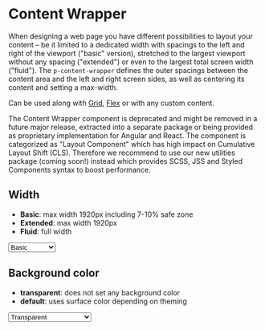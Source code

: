 # Content Wrapper

When designing a web page you have different possibilities to layout your content – be it limited to a dedicated width with spacings to the left and right of the viewport ("basic" version), stretched to the largest viewport without any spacing ("extended") or even to the largest total screen width ("fluid").
The `p-content-wrapper` defines the outer spacings between the content area and the left and right screen sides, as well as centering its content and setting a max-width.

Can be used along with [Grid](components/grid), [Flex](components/flex) or with any custom content.

<p-inline-notification heading="Important note" state="error" persistent="true">
  The Content Wrapper component is deprecated and might be removed in a future major release, extracted into a separate package or being provided as proprietary implementation for Angular and React.
  The component is categorized as "Layout Component" which has high impact on Cumulative Layout Shift (CLS).
  Therefore we recommend to use our new utilities package (coming soon!) instead which provides SCSS, JSS and Styled Components syntax to boost performance.
</p-inline-notification>

<TableOfContents></TableOfContents>

## Width

* **Basic**: max width 1920px including 7-10% safe zone
* **Extended**: max width 1920px
* **Fluid**: full width

<Playground :markup="basic" :config="config">
  <select v-model="width" aria-label="Select width">
    <option disabled>Select width</option>
    <option value="basic">Basic</option>
    <option value="extended">Extended</option>
    <option value="fluid">Fluid</option>
  </select>
</Playground>

## Background color

* **transparent**: does not set any background color
* **default**: uses surface color depending on theming

<Playground :markup="transparent" class="playground-content-wrapper-background-color" :config="config">
  <select v-model="backgroundColor" aria-label="Select background color">
    <option disabled>Select background color</option>
    <option value="transparent">Transparent</option>
    <option value="default">Default</option>    
  </select>
</Playground>

<script lang="ts">
import Vue from 'vue';
import Component from 'vue-class-component';

@Component
export default class Code extends Vue {
  width = 'basic';
  backgroundColor = 'transparent';
  config = { themeable: true };    
  
  get basic(){
    return `<p-content-wrapper width="${this.width}">
  <div class="example-content">Some content</div>
</p-content-wrapper>`;
  }

  get transparent(){
    return `<p-content-wrapper background-color="${this.backgroundColor}">
  <div class="example-content">Some content</div>
</p-content-wrapper>`;
  }
}
</script>

<style scoped lang="scss">
  @import '~@porsche-design-system/utilities/scss';

  ::v-deep .playground-content-wrapper-background-color .demo{
    background-color: deeppink;
  }  
  
  ::v-deep .example-content {
    @include p-text-small;
    color: $p-color-theme-light-default;
    text-align: center;
    background: lightskyblue;
  }
</style>